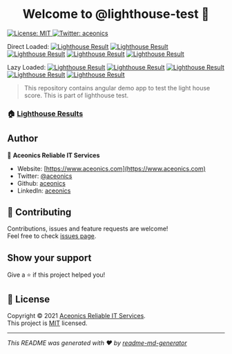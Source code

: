 <h1 align="center">Welcome to @lighthouse-test 👋</h1>
<p>
  <a href="https://github.com/lighthouse-test/lighthouse-test.github.io/blob/main/LICENSE" target="_blank">
    <img alt="License: MIT" src="https://img.shields.io/github/license/@lighthouse-test/badge-generator" />
  </a>
  <a href="https://twitter.com/aceonics" target="_blank">
    <img alt="Twitter: aceonics" src="https://img.shields.io/twitter/follow/aceonics.svg?style=social" />
  </a>
</p>

Direct Loaded: 
[![Lighthouse Result](https://lighthouse-test.github.io/angular-static/_lighthouse/_index_html.performance.svg)](https://lighthouse-test.github.io/angular-static/_lighthouse/_index_html.report.html)
[![Lighthouse Result](https://lighthouse-test.github.io/angular-static/_lighthouse/_index_html.accessibility.svg)](https://lighthouse-test.github.io/angular-static/_lighthouse/_index_html.report.html)
[![Lighthouse Result](https://lighthouse-test.github.io/angular-static/_lighthouse/_index_html.best-practices.svg)](https://lighthouse-test.github.io/angular-static/_lighthouse/_index_html.report.html)
[![Lighthouse Result](https://lighthouse-test.github.io/angular-static/_lighthouse/_index_html.seo.svg)](https://lighthouse-test.github.io/angular-static/_lighthouse/_index_html.report.html)
[![Lighthouse Result](https://lighthouse-test.github.io/angular-static/_lighthouse/_index_html.pwa.svg)](https://lighthouse-test.github.io/angular-static/_lighthouse/_index_html.report.html)

Lazy Loaded: 
[![Lighthouse Result](https://lighthouse-test.github.io/angular-static/_lighthouse/_lazy_index_html.performance.svg)](https://lighthouse-test.github.io/angular-static/_lighthouse/_lazy_index_html.report.html)
[![Lighthouse Result](https://lighthouse-test.github.io/angular-static/_lighthouse/_lazy_index_html.accessibility.svg)](https://lighthouse-test.github.io/angular-static/_lighthouse/_lazy_index_html.report.html)
[![Lighthouse Result](https://lighthouse-test.github.io/angular-static/_lighthouse/_lazy_index_html.best-practices.svg)](https://lighthouse-test.github.io/angular-static/_lighthouse/_lazy_index_html.report.html)
[![Lighthouse Result](https://lighthouse-test.github.io/angular-static/_lighthouse/_lazy_index_html.seo.svg)](https://lighthouse-test.github.io/angular-static/_lighthouse/_lazy_index_html.report.html)
[![Lighthouse Result](https://lighthouse-test.github.io/angular-static/_lighthouse/_lazy_index_html.pwa.svg)](https://lighthouse-test.github.io/angular-static/_lighthouse/_lazy_index_html.report.html)

> This repository contains angular demo app to test the light house score. This is part of lighthouse test.

### 🏠 [Lighthouse Results](https://lighthouse-test.github.io)

## Author

👤 **Aceonics Reliable IT Services**

- Website: [https://www.aceonics.com](https://www.aceonics.com)
- Twitter: [@aceonics](https://twitter.com/aceonics)
- Github: [aceonics](https://github.com/aceonics)
- LinkedIn: [aceonics](https://linkedin.com/company/aceonics)

## 🤝 Contributing

Contributions, issues and feature requests are welcome!<br />Feel free to check [issues page](https://github.com/lighthouse-test/badge-generator/issues). 

## Show your support

Give a ⭐️ if this project helped you!

## 📝 License

Copyright © 2021 [Aceonics Reliable IT Services](https://github.com/aceonics).<br />
This project is [MIT](https://github.com/lighthouse-test/badge-generator/blob/master/LICENSE) licensed.

***
_This README was generated with ❤️ by [readme-md-generator](https://github.com/kefranabg/readme-md-generator)_